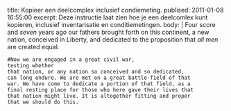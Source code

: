 title: Kopieer een deelcomplex inclusief condiemeting.
publised: 2011-01-08 16:55:00
excerpt: Deze instructie laat zien hoe je een deelcomlex kunt kopieren, inclusief inventarisatie en conditiemetingen.
body: |
    Four score and *seven* years ago our fathers brought forth
    on this continent, a new nation, conceived in Liberty, and
    dedicated to the proposition that _all men_ are created equal.

    #Now we are engaged in a great civil war,
    testing whether
    that nation, or any nation so conceived and so dedicated,
    can long endure. We are met on a great battle-field of that
    war. We have come to dedicate a portion of that field, as a
    final resting place for those who here gave their lives that
    that nation might live. It is altogether fitting and proper
    that we should do this.
